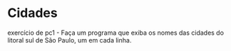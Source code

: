 # Cidades
exercício de pc1 -  Faça um programa que exiba os nomes das cidades do litoral sul de São Paulo, um em cada linha.
